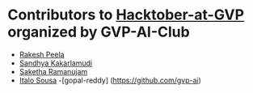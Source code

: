 # Contributors to [Hacktober-at-GVP](https://gvp-ai-club.github.io/hacktoberfest) organized by GVP-AI-Club

- [Rakesh Peela](https://github.com/rakhi2104)
- [Sandhya Kakarlamudi](https://github.com/saisandhya3198)
- [Saketha Ramanujam](https://github.com/sakethramanujam)
- [Italo Sousa](https://github.com/italosa)
-[gopal-reddy] (https://github.com/gvp-ai)
